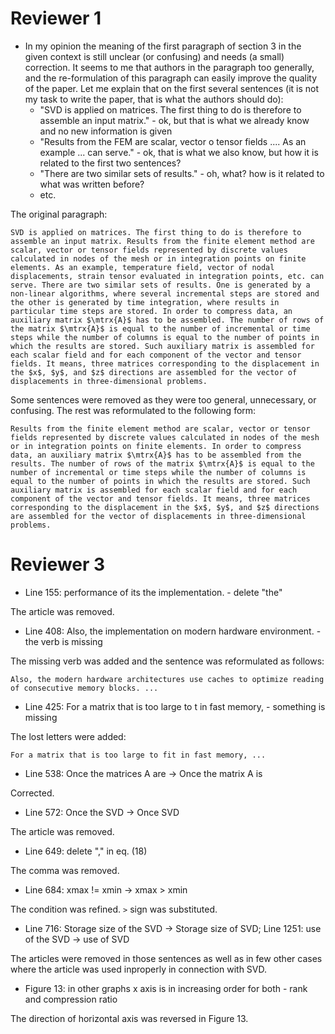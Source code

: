 # Reviewer 1

* In my opinion the meaning of the first paragraph of section 3 in the given context is still unclear (or confusing) and needs (a small) correction. It seems to me that authors in the paragraph too generally, and the re-formulation of this paragraph can easily improve the quality of the paper. Let me explain that on the first several sentences (it is not my task to write the paper, that is what the authors should do):
    * "SVD is applied on matrices. The first thing to do is therefore to assemble an input matrix." - ok, but that is what we already know and no new information is given
	* "Results from the FEM are scalar, vector o tensor fields .... As an example ... can serve." - ok, that is what we also know, but how it is related to the first two sentences?
	* "There are two similar sets of results." - oh, what? how is it related to what was written before?
    * etc.

The original paragraph:

```SVD is applied on matrices. The first thing to do is therefore to assemble an input matrix. Results from the finite element method are scalar, vector or tensor fields represented by discrete values calculated in nodes of the mesh or in integration points on finite elements. As an example, temperature field, vector of nodal displacements, strain tensor evaluated in integration points, etc. can serve. There are two similar sets of results. One is generated by a non-linear algorithms, where several incremental steps are stored and the other is generated by time integration, where results in particular time steps are stored. In order to compress data, an auxiliary matrix $\mtrx{A}$ has to be assembled. The number of rows of the matrix $\mtrx{A}$ is equal to the number of incremental or time steps while the number of columns is equal to the number of points in which the results are stored. Such auxiliary matrix is assembled for each scalar field and for each component of the vector and tensor fields. It means, three matrices corresponding to the displacement in the $x$, $y$, and $z$ directions are assembled for the vector of displacements in three-dimensional problems.```

Some sentences were removed as they were too general, unnecessary, or confusing. The rest was reformulated to the following form:

```Results from the finite element method are scalar, vector or tensor fields represented by discrete values calculated in nodes of the mesh or in integration points on finite elements. In order to compress data, an auxiliary matrix $\mtrx{A}$ has to be assembled from the results. The number of rows of the matrix $\mtrx{A}$ is equal to the number of incremental or time steps while the number of columns is equal to the number of points in which the results are stored. Such auxiliary matrix is assembled for each scalar field and for each component of the vector and tensor fields. It means, three matrices corresponding to the displacement in the $x$, $y$, and $z$ directions are assembled for the vector of displacements in three-dimensional problems.```


# Reviewer 3

* Line 155: performance of its the implementation. - delete "the"

The article was removed.

* Line 408: Also, the implementation on modern hardware environment. - the verb is missing

The missing verb was added and the sentence was reformulated as follows:

```Also, the modern hardware architectures use caches to optimize reading of consecutive memory blocks. ...```

* Line 425: For a matrix that is too large to t in fast memory, - something is missing

The lost letters were added:

```For a matrix that is too large to fit in fast memory, ...```

* Line 538: Once the matrices A are -> Once the matrix A is

Corrected.

* Line 572: Once the SVD -> Once SVD

The article was removed.

* Line 649: delete "," in eq. (18)

The comma was removed.

* Line 684: xmax != xmin -> xmax > xmin

The condition was refined. `>` sign was substituted.

* Line 716: Storage size of the SVD -> Storage size of SVD; Line 1251: use of the SVD -> use of SVD

The articles were removed in those sentences as well as in few other cases where the article was used inproperly in connection with SVD.

* Figure 13: in other graphs x axis is in increasing order for both - rank and compression ratio

The direction of horizontal axis was reversed in Figure 13.